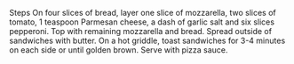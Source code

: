 Steps
On four slices of bread, layer one slice of mozzarella, two slices of tomato, 1 teaspoon Parmesan cheese, a dash of garlic salt and six slices pepperoni. Top with remaining mozzarella and bread. Spread outside of sandwiches with butter.
On a hot griddle, toast sandwiches for 3-4 minutes on each side or until golden brown. Serve with pizza sauce.